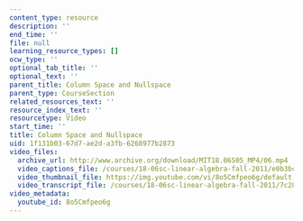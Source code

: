 ```yaml
---
content_type: resource
description: ''
end_time: ''
file: null
learning_resource_types: []
ocw_type: ''
optional_tab_title: ''
optional_text: ''
parent_title: Column Space and Nullspace
parent_type: CourseSection
related_resources_text: ''
resource_index_text: ''
resourcetype: Video
start_time: ''
title: Column Space and Nullspace
uid: 1f131b03-67d7-ae2d-a3fb-6268977b2873
video_files:
  archive_url: http://www.archive.org/download/MIT18.06S05_MP4/06.mp4
  video_captions_file: /courses/18-06sc-linear-algebra-fall-2011/e0b3bc76b4a756e6bfbda226c878ca71_8o5Cmfpeo6g.vtt
  video_thumbnail_file: https://img.youtube.com/vi/8o5Cmfpeo6g/default.jpg
  video_transcript_file: /courses/18-06sc-linear-algebra-fall-2011/7c283d19f8bf10f3c33671c420bd1908_8o5Cmfpeo6g.pdf
video_metadata:
  youtube_id: 8o5Cmfpeo6g
---
```

